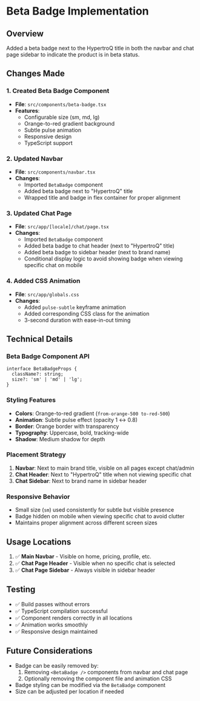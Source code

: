 # Beta Badge Implementation

## Overview
Added a beta badge next to the HypertroQ title in both the navbar and chat page sidebar to indicate the product is in beta status.

## Changes Made

### 1. Created Beta Badge Component
- **File**: `src/components/beta-badge.tsx`
- **Features**:
  - Configurable size (sm, md, lg)
  - Orange-to-red gradient background
  - Subtle pulse animation
  - Responsive design
  - TypeScript support

### 2. Updated Navbar
- **File**: `src/components/navbar.tsx`
- **Changes**:
  - Imported `BetaBadge` component
  - Added beta badge next to "HypertroQ" title
  - Wrapped title and badge in flex container for proper alignment

### 3. Updated Chat Page
- **File**: `src/app/[locale]/chat/page.tsx`
- **Changes**:
  - Imported `BetaBadge` component
  - Added beta badge to chat header (next to "HypertroQ" title)
  - Added beta badge to sidebar header (next to brand name)
  - Conditional display logic to avoid showing badge when viewing specific chat on mobile

### 4. Added CSS Animation
- **File**: `src/app/globals.css`
- **Changes**:
  - Added `pulse-subtle` keyframe animation
  - Added corresponding CSS class for the animation
  - 3-second duration with ease-in-out timing

## Technical Details

### Beta Badge Component API
```tsx
interface BetaBadgeProps {
  className?: string;
  size?: 'sm' | 'md' | 'lg';
}
```

### Styling Features
- **Colors**: Orange-to-red gradient (`from-orange-500 to-red-500`)
- **Animation**: Subtle pulse effect (opacity 1 ↔ 0.8)
- **Border**: Orange border with transparency
- **Typography**: Uppercase, bold, tracking-wide
- **Shadow**: Medium shadow for depth

### Placement Strategy
1. **Navbar**: Next to main brand title, visible on all pages except chat/admin
2. **Chat Header**: Next to "HypertroQ" title when not viewing specific chat
3. **Chat Sidebar**: Next to brand name in sidebar header

### Responsive Behavior
- Small size (`sm`) used consistently for subtle but visible presence
- Badge hidden on mobile when viewing specific chat to avoid clutter
- Maintains proper alignment across different screen sizes

## Usage Locations
1. ✅ **Main Navbar** - Visible on home, pricing, profile, etc.
2. ✅ **Chat Page Header** - Visible when no specific chat is selected
3. ✅ **Chat Page Sidebar** - Always visible in sidebar header

## Testing
- ✅ Build passes without errors
- ✅ TypeScript compilation successful
- ✅ Component renders correctly in all locations
- ✅ Animation works smoothly
- ✅ Responsive design maintained

## Future Considerations
- Badge can be easily removed by:
  1. Removing `<BetaBadge />` components from navbar and chat page
  2. Optionally removing the component file and animation CSS
- Badge styling can be modified via the `BetaBadge` component
- Size can be adjusted per location if needed

